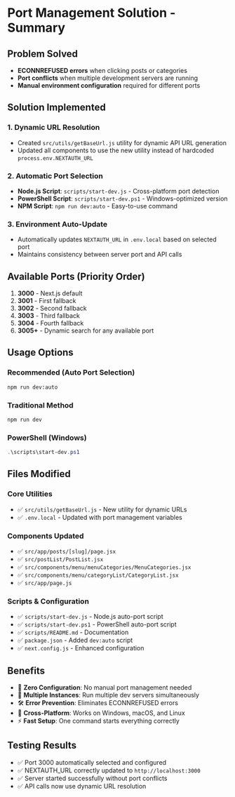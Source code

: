# Port Management Solution - Summary

## Problem Solved

- **ECONNREFUSED errors** when clicking posts or categories
- **Port conflicts** when multiple development servers are running
- **Manual environment configuration** required for different ports

## Solution Implemented

### 1. Dynamic URL Resolution

- Created `src/utils/getBaseUrl.js` utility for dynamic API URL generation
- Updated all components to use the new utility instead of hardcoded `process.env.NEXTAUTH_URL`

### 2. Automatic Port Selection

- **Node.js Script**: `scripts/start-dev.js` - Cross-platform port detection
- **PowerShell Script**: `scripts/start-dev.ps1` - Windows-optimized version
- **NPM Script**: `npm run dev:auto` - Easy-to-use command

### 3. Environment Auto-Update

- Automatically updates `NEXTAUTH_URL` in `.env.local` based on selected port
- Maintains consistency between server port and API calls

## Available Ports (Priority Order)

1. **3000** - Next.js default
2. **3001** - First fallback
3. **3002** - Second fallback
4. **3003** - Third fallback
5. **3004** - Fourth fallback
6. **3005+** - Dynamic search for any available port

## Usage Options

### Recommended (Auto Port Selection)

```bash
npm run dev:auto
```

### Traditional Method

```bash
npm run dev
```

### PowerShell (Windows)

```powershell
.\scripts\start-dev.ps1
```

## Files Modified

### Core Utilities

- ✅ `src/utils/getBaseUrl.js` - New utility for dynamic URLs
- ✅ `.env.local` - Updated with port management variables

### Components Updated

- ✅ `src/app/posts/[slug]/page.jsx`
- ✅ `src/postList/PostList.jsx`
- ✅ `src/components/menu/menuCategories/MenuCategories.jsx`
- ✅ `src/components/menu/categoryList/CategoryList.jsx`
- ✅ `src/app/page.js`

### Scripts & Configuration

- ✅ `scripts/start-dev.js` - Node.js auto-port script
- ✅ `scripts/start-dev.ps1` - PowerShell auto-port script
- ✅ `scripts/README.md` - Documentation
- ✅ `package.json` - Added `dev:auto` script
- ✅ `next.config.js` - Enhanced configuration

## Benefits

- 🚀 **Zero Configuration**: No manual port management needed
- 🔄 **Multiple Instances**: Run multiple dev servers simultaneously
- 🛠️ **Error Prevention**: Eliminates ECONNREFUSED errors
- 📱 **Cross-Platform**: Works on Windows, macOS, and Linux
- ⚡ **Fast Setup**: One command starts everything correctly

## Testing Results

- ✅ Port 3000 automatically selected and configured
- ✅ NEXTAUTH_URL correctly updated to `http://localhost:3000`
- ✅ Server started successfully without port conflicts
- ✅ API calls now use dynamic URL resolution
